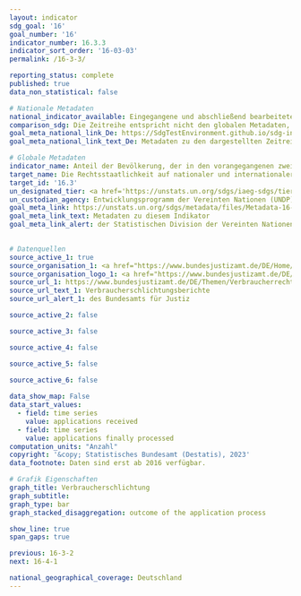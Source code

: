```yaml
---
layout: indicator    
sdg_goal: '16'    
goal_number: '16'    
indicator_number: 16.3.3    
indicator_sort_order: '16-03-03'    
permalink: /16-3-3/    

reporting_status: complete    
published: true    
data_non_statistical: false    

# Nationale Metadaten    
national_indicator_available: Eingegangene und abschließend bearbeitete Schlichtungsanträge    
comparison_sdg: Die Zeitreihe entspricht nicht den globalen Metadaten, bietet aber zusätzliche Informationen.    
goal_meta_national_link_De: https://SdgTestEnvironment.github.io/sdg-indicators/public/MetaDe/16.3.3.pdf
goal_meta_national_link_text_De: Metadaten zu den dargestellten Zeitreihen    

# Globale Metadaten    
indicator_name: Anteil der Bevölkerung, der in den vorangegangenen zwei Jahren eine Streitigkeit durchlebt und einen formellen oder informellen Streitbeilegungsmechanismus in Anspruch genommen hat, nach Art des Mechanismus    
target_name: Die Rechtsstaatlichkeit auf nationaler und internationaler Ebene fördern und den gleichberechtigten Zugang aller zur Justiz gewährleisten    
target_id: '16.3'    
un_designated_tier: <a href='https://unstats.un.org/sdgs/iaeg-sdgs/tier-classification/' title='Klicken Sie hier um weitere Informationen zur UN-Tier-Klassifikation zu erhalten.' target='_blank' onclick='return confirm_alert("der Statisischen Devision der Vereinten Nationen","De")>Tier II</a>    
un_custodian_agency: Entwicklungsprogramm der Vereinten Nationen (UNDP)<br>Organisation für wirtschaftliche Zusammenarbeit und Entwicklung (OECD)<br>Büro der Vereinten Nationen für Drogen- und Verbrechensbekämpfung (UNODC)    
goal_meta_link: https://unstats.un.org/sdgs/metadata/files/Metadata-16-03-03.pdf    
goal_meta_link_text: Metadaten zu diesem Indikator    
goal_meta_link_alert: der Statistischen Division der Vereinten Nationen    
    

# Datenquellen
source_active_1: true
source_organisation_1: <a href="https://www.bundesjustizamt.de/DE/Home/Home_node.html" target="_blank" onclick="return confirm_alert('des Bundesamts für Justiz');"> Bundesamt für Justiz (BfJ) </a>
source_organisation_logo_1: <a href="https://www.bundesjustizamt.de/DE/Home/Home_node.html" target="_blank" onclick="return confirm_alert('des Bundesamts für Justiz');"><img src="https://g205sdgs.github.io/sdg-indicators/public/OrgImgDe/bafj.png" alt="Logo bafj" style="height:60px; width:148px"/></a>
source_url_1: https://www.bundesjustizamt.de/DE/Themen/Verbraucherrechte/Verbraucherstreitbeilegung/Verbraucherschlichtungsberichte/Verbraucherschlichtungsberichte_node.html
source_url_text_1: Verbraucherschlichtungsberichte
source_url_alert_1: des Bundesamts für Justiz

source_active_2: false

source_active_3: false

source_active_4: false

source_active_5: false

source_active_6: false
    
data_show_map: False    
data_start_values: 
  - field: time series
    value: applications received
  - field: time series
    value: applications finally processed    
computation_units: "Anzahl"    
copyright: '&copy; Statistisches Bundesamt (Destatis), 2023'    
data_footnote: Daten sind erst ab 2016 verfügbar.    

# Grafik Eigenschaften    
graph_title: Verbraucherschlichtung
graph_subtitle:     
graph_type: bar
graph_stacked_disaggregation: outcome of the application process    

show_line: true
span_gaps: true    

previous: 16-3-2    
next: 16-4-1    

national_geographical_coverage: Deutschland    
---
```


<span></span>